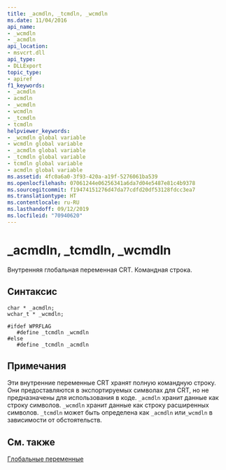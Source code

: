 ```yaml
---
title: _acmdln, _tcmdln, _wcmdln
ms.date: 11/04/2016
api_name:
- _wcmdln
- _acmdln
api_location:
- msvcrt.dll
api_type:
- DLLExport
topic_type:
- apiref
f1_keywords:
- _acmdln
- acmdln
- _wcmdln
- wcmdln
- _tcmdln
- tcmdln
helpviewer_keywords:
- _wcmdln global variable
- wcmdln global variable
- _acmdln global variable
- _tcmdln global variable
- tcmdln global variable
- acmdln global variable
ms.assetid: 4fc0a6a0-3f93-420a-a19f-5276061ba539
ms.openlocfilehash: 07061244e06256341a6da7d04e5487e81c4b9378
ms.sourcegitcommit: f19474151276d47da77cdfd20df53128fdcc3ea7
ms.translationtype: HT
ms.contentlocale: ru-RU
ms.lasthandoff: 09/12/2019
ms.locfileid: "70940620"
---
```

# <a name="_acmdln-_tcmdln-_wcmdln"></a>_acmdln, _tcmdln, _wcmdln

Внутренняя глобальная переменная CRT. Командная строка.

## <a name="syntax"></a>Синтаксис

```
char * _acmdln;
wchar_t * _wcmdln;

#ifdef WPRFLAG
   #define _tcmdln _wcmdln
#else
   #define _tcmdln _acmdln
```

## <a name="remarks"></a>Примечания

Эти внутренние переменные CRT хранят полную командную строку. Они предоставляются в экспортируемых символах для CRT, но не предназначены для использования в коде. `_acmdln` хранит данные как строку символов. `_wcmdln` хранит данные как строку расширенных символов. `_tcmdln` может быть определена как `_acmdln` или`_wcmdln` в зависимости от обстоятельств.

## <a name="see-also"></a>См. также

[Глобальные переменные](../c-runtime-library/global-variables.md)
